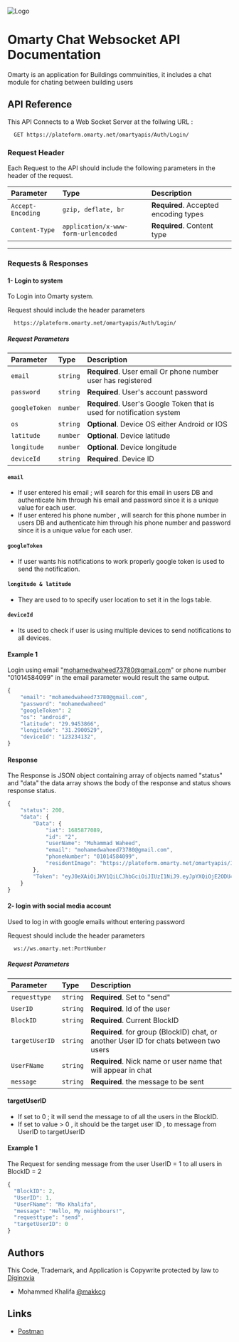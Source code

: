 

![Logo](https://omarty.net/wp-content/uploads/2023/03/cropped-omarty_logo_80h.png)


# Omarty Chat Websocket API Documentation

Omarty is an application for Buildings commuinities, it includes a chat module for chating between building users




## API Reference

This API Connects to a Web Socket Server at the follwing URL :

```http
  GET https://plateform.omarty.net/omartyapis/Auth/Login/
```
### **Request Header**
Each Request to the API should include the following parameters in the header of the request.

| Parameter | Type     | Description                |
| :-------- | :------- | :------------------------- |
| `Accept-Encoding` | `gzip, deflate, br` | **Required**. Accepted encoding types |
| `Content-Type` | `application/x-www-form-urlencoded` | **Required**. Content type|
------------------------------
### **Requests & Responses**

#### **1- Login to system**
To Login into Omarty system.

Request should include the header parameters

```http
  https://plateform.omarty.net/omartyapis/Auth/Login/
```
##### **Request Parameters**

| Parameter | Type     | Description                       |
| :-------- | :------- | :-------------------------------- |
| `email` | `string` | **Required**. User email Or phone number user has registered|
| `password` | `string` | **Required**. User's account password|
| `googleToken` | `number` | **Required**. User's Google Token that is used for notification system|
| `os` | `string` | **Optional**. Device OS either Android or IOS|
| `latitude` | `number` | **Optional**. Device latitude|
| `longitude` | `number` | **Optional**. Device longitude|
| `deviceId` | `string` | **Required**. Device ID|

#### `email`

- If user entered his email ; will search for this email in users DB and authenticate him through his email and password since it is a unique value for each user.
- If user entered his phone number , will search for this phone number in users DB and authenticate him through his phone number and password since it is a unique value for each user.

#### `googleToken`

- If user wants his notifications to work properly google token is used to send the notification.

#### `longitude & latitude`

- They are used to to specify user location to set it in the logs table.

#### `deviceId`

- Its used to check if user is using multiple devices to send notifications to all devices.

#### Example 1
Login using email "mohamedwaheed73780@gmail.com" or phone number "01014584099" in the email parameter would result the same output.

```javascript
{
	"email": "mohamedwaheed73780@gmail.com",
	"password": "mohamedwaheed"
	"googleToken": 2
	"os": "android",
	"latitude": "29.9453866",
	"longitude": "31.2900529",
	"deviceId": "123234132",
}
```

#### Response
The Response is JSON object containing array of objects named "status" and "data" the data array shows the body of the response and status shows response status.
```javascript
{
    "status": 200,
    "data": {
        "Data": {
            "iat": 1685877089,
            "id": "2",
            "userName": "Muhammad Waheed",
            "email": "mohamedwaheed73780@gmail.com",
            "phoneNumber": "01014584099",
            "residentImage": "https://plateform.omarty.net/omartyapis/Images/profilePictures/"
        },
        "Token": "eyJ0eXAiOiJKV1QiLCJhbGciOiJIUzI1NiJ9.eyJpYXQiOjE2ODU4NzcwODksImlkIjoiMiIsInVzZXJOYW1lIjoiTXVoYW1tYWQgV2FoZWVkIiwiZW1haWwiOiJtb2hhbWVkd2FoZWVkNzM3ODBAZ21haWwuY29tIiwicGhvbmVOdW1iZXIiOiIwMTAxNDU4NDA5OSIsInJlc2lkZW50SW1hZ2UiOiJodHRwczovL3BsYXRlZm9ybS5vbWFydHkubmV0L29tYXJ0eWFwaXMvSW1hZ2VzL3Byb2ZpbGVQaWN0dXJlcy8ifQ.zwH6Xsh4ojFQ0JYSCYecH61ibYMr3eGBB6hCgNYvvvg"
    }
}
```


#### **2- login with social media account**
Used to log in with google emails without entering password

Request should include the header parameters

```http
  ws://ws.omarty.net:PortNumber
```
##### **Request Parameters**

| Parameter | Type     | Description                       |
| :-------- | :------- | :-------------------------------- |
| `requesttype`      | `string` | **Required**. Set to "send" |
| `UserID`      | `string` | **Required**. Id of the user |
| `BlockID`      | `string` | **Required**. Current BlockID  |
| `targetUserID`      | `string` | **Required**. for group (BlockID) chat, or another User ID for chats between two users  |
| `UserFName`      | `string` | **Required**. Nick name or user name that will appear in chat |
| `message`      | `string` | **Required**. the message to be sent |

#### targetUserID

- If set to 0 ; it will send the message to of all the users in the BlockID.
- If set to value > 0 , it should be the target user ID , to message from UserID to targetUserID 


#### Example 1
The Request for sending message from the user UserID = 1 to all users in BlockID = 2  

```javascript
{
  "BlockID": 2,
  "UserID": 1,
  "UserFName": "Mo Khalifa",
  "message": "Hello, My neighbours!",
  "requesttype": "send",
  "targetUserID": 0
}
```

## Authors

This Code, Trademark, and Application is Copywrite protected by law to [Diginovia](https://diginovia.com/)
- Mohammed Khalifa [@makkcg](https://github.com/makkcg)

## Links

- [Postman](https://omarty.postman.co/workspace/Omarty-Workspace-VPS~7efc4af7-9f9e-48ce-a5b5-d127cfd455b1/overview)


